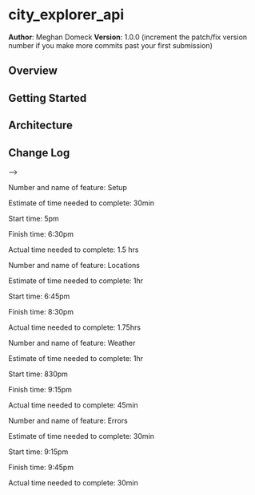 # city_explorer_api

**Author**: Meghan Domeck
**Version**: 1.0.0 (increment the patch/fix version number if you make more commits past your first submission)

## Overview
<!-- Provide a high level overview of what this application is and why you are building it, beyond the fact that it's an assignment for this class. (i.e. What's your problem domain?) -->

## Getting Started
<!-- What are the steps that a user must take in order to build this app on their own machine and get it running? -->

## Architecture
<!-- Provide a detailed description of the application design. What technologies (languages, libraries, etc) you're using, and any other relevant design information. -->

## Change Log
<!-- Use this area to document the iterative changes made to your application as each feature is successfully implemented. Use time stamps. Here's an examples:

01-01-2001 4:59pm - Application now has a fully-functional express server, with a GET route for the location resource.

## Credits and Collaborations
<!-- Give credit (and a link) to other people or resources that helped you build this application. -->
-->

Number and name of feature: Setup

Estimate of time needed to complete: 30min

Start time: 5pm

Finish time: 6:30pm

Actual time needed to complete: 1.5 hrs


Number and name of feature: Locations

Estimate of time needed to complete: 1hr

Start time: 6:45pm

Finish time: 8:30pm

Actual time needed to complete: 1.75hrs


Number and name of feature: Weather

Estimate of time needed to complete: 1hr

Start time: 830pm

Finish time: 9:15pm

Actual time needed to complete: 45min


Number and name of feature: Errors

Estimate of time needed to complete: 30min

Start time: 9:15pm

Finish time: 9:45pm

Actual time needed to complete: 30min